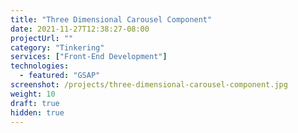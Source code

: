 ```yaml
---
title: "Three Dimensional Carousel Component"
date: 2021-11-27T12:38:27-08:00
projectUrl: ""
category: "Tinkering"
services: ["Front-End Development"]
technologies:
  - featured: "GSAP"
screenshot: /projects/three-dimensional-carousel-component.jpg
weight: 10
draft: true
hidden: true
---
```

